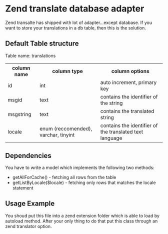 ﻿Zend translate database adapter
==============================
Zend transalte has shipped with lot of adapter...except database.
If you want to store your translations in a db table, then this is the solution.

Default Table structure
---------------
Table name: translations

<table>
    <tr>
        <th>column name</th>
        <th>column type</th>
        <th>column options</th>
    <tr>
    <tr>
        <td>id</td>
        <td>int</td>
        <td>auto increment, primary key</td>
    <tr>
    <tr>
        <td>msgid</td>
        <td>text</td>
        <td>contains the identifier of the string</td>
    <tr>
    <tr>
        <td>msgstring</td>
        <td>text</td>
        <td>contains the translated string</td>
    <tr>
    <tr>
        <td>locale</td>
        <td>enum (reccomended), varchar, tinyint</td>
        <td>contains the identifier of the translated text language</td>
    <tr>
</table>

Dependencies
---------------
You have to write a model which implements the following two methods:

* getAllForCache() - fetching all rows from the table
* getListByLocale($locale) - fetching only rows that matches the locale statement

Usage Example
---------------
You shoud put this file into a zend extension folder which is able to load by autoload method.
After your only thing to do that put this class through an zend translator option.

